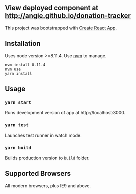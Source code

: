 ## View deployed component at http://angie.github.io/donation-tracker

This project was bootstrapped with [Create React App](https://github.com/facebookincubator/create-react-app).

## Installation

Uses node version >=8.11.4. Use [nvm](https://github.com/creationix/nvm) to manage.

```
nvm install 8.11.4
nvm use
yarn install
```

## Usage

### `yarn start`

Runs development version of app at http://localhost:3000.

### `yarn test`

Launches test runner in watch mode.

### `yarn build`

Builds production version to `build` folder.

## Supported Browsers

All modern browsers, plus IE9 and above.
